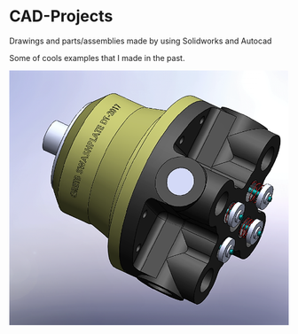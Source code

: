 # CAD-Projects
Drawings and parts/assemblies made by using Solidworks and Autocad

Some of cools examples that I made in the past.
 
 ![](SwashplatePump.png)
